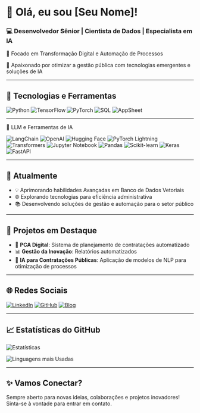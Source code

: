 # 👋 Olá, eu sou [Seu Nome]!

### 💻 Desenvolvedor Sênior | Cientista de Dados | Especialista em IA

🚀 Focado em Transformação Digital e Automação de Processos

🌟 Apaixonado por otimizar a gestão pública com tecnologias emergentes e soluções de IA

---

## 🚀 Tecnologias e Ferramentas

![Python](https://img.shields.io/badge/Python-3776AB?style=for-the-badge&logo=python&logoColor=white)
![TensorFlow](https://img.shields.io/badge/TensorFlow-FF6F00?style=for-the-badge&logo=tensorflow&logoColor=white)
![PyTorch](https://img.shields.io/badge/PyTorch-EE4C2C?style=for-the-badge&logo=pytorch&logoColor=white)
![SQL](https://img.shields.io/badge/SQL-336791?style=for-the-badge&logo=postgresql&logoColor=white)
![AppSheet](https://img.shields.io/badge/AppSheet-0F9D58?style=for-the-badge&logo=google&logoColor=white)

---

🧠 LLM e Ferramentas de IA

![LangChain](https://img.shields.io/badge/LangChain-3498DB?style=for-the-badge&logo=langchain&logoColor=white)
![OpenAI](https://img.shields.io/badge/OpenAI-412991?style=for-the-badge&logo=openai&logoColor=white)
![Hugging Face](https://img.shields.io/badge/Hugging%20Face-FCC624?style=for-the-badge&logo=huggingface&logoColor=black)
![PyTorch Lightning](https://img.shields.io/badge/PyTorch_Lightning-792EE5?style=for-the-badge&logo=pytorchlightning&logoColor=white)
![Transformers](https://img.shields.io/badge/Transformers-FF6F00?style=for-the-badge&logo=huggingface&logoColor=white)
![Jupyter Notebook](https://img.shields.io/badge/Jupyter-F37626?style=for-the-badge&logo=jupyter&logoColor=white)
![Pandas](https://img.shields.io/badge/Pandas-150458?style=for-the-badge&logo=pandas&logoColor=white)
![Scikit-learn](https://img.shields.io/badge/Scikit_Learn-F7931E?style=for-the-badge&logo=scikit-learn&logoColor=white)
![Keras](https://img.shields.io/badge/Keras-D00000?style=for-the-badge&logo=keras&logoColor=white)
![FastAPI](https://img.shields.io/badge/FastAPI-009688?style=for-the-badge&logo=fastapi&logoColor=white)

---

## 🌱 Atualmente

- 💡 Aprimorando habilidades Avançadas em Banco de Dados Vetoriais
- 🌐 Explorando tecnologias para eficiência administrativa
- 📚 Desenvolvendo soluções de gestão e automação para o setor público

---

## 💼 Projetos em Destaque

- 📝 **PCA Digital**: Sistema de planejamento de contratações automatizado
- 📊 **Gestão da Inovação**: Relatórios automatizados
- 🤖 **IA para Contratações Públicas**: Aplicação de modelos de NLP para otimização de processos

---

## 🌐 Redes Sociais

[![LinkedIn](https://img.shields.io/badge/LinkedIn-0077B5?style=for-the-badge&logo=linkedin&logoColor=white)](https://linkedin.com/in/seuperfil)
[![GitHub](https://img.shields.io/badge/GitHub-181717?style=for-the-badge&logo=github&logoColor=white)](https://github.com/seuusuario)
[![Blog](https://img.shields.io/badge/Blog-FF5722?style=for-the-badge&logo=blogger&logoColor=white)](https://seublog.com)

---

## 📈 Estatísticas do GitHub

![Estatísticas](https://github-readme-stats.vercel.app/api?username=seuusuario&show_icons=true&theme=dark)

![Linguagens mais Usadas](https://github-readme-stats.vercel.app/api/top-langs/?username=seuusuario&layout=compact&theme=dark)

---

## ✨ Vamos Conectar?

Sempre aberto para novas ideias, colaborações e projetos inovadores! Sinta-se à vontade para entrar em contato.
